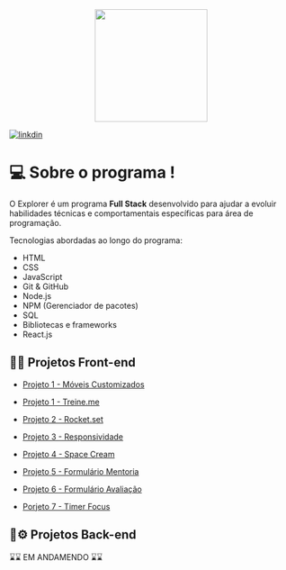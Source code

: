 <div align="center"> <img src="https://user-images.githubusercontent.com/87450820/179401847-13ab52c3-d70a-4eb9-9658-8225eac358eb.jpg" width="200px" /> </div>

[![linkdin](https://img.shields.io/badge/LinkedIn-0077B5?style=for-the-badge&logo=linkedin&logoColor=white)](https://www.linkedin.com/in/gabriel-neris/)

# 💻 Sobre o programa !

O Explorer é um programa **Full Stack** desenvolvido para ajudar a evoluir habilidades técnicas e comportamentais específicas para área de programação.

Tecnologias abordadas ao longo do programa:

- HTML
- CSS
- JavaScript
- Git & GitHub
- Node.js
- NPM (Gerenciador de pacotes)
- SQL
- Bibliotecas e frameworks
- React.js



## 🔗🎨 Projetos Front-end 

- [ Projeto 1 - Móveis Customizados ](https://github.com/gabriel-neriss/Explorer-Projeto01)

- [Projeto 1 - Treine.me ](https://github.com/gabriel-neriss/RocketseatProjeto2Treine.me)

- [Projeto 2 - Rocket.set](https://github.com/gabriel-neriss/-RocketseatProjetoFinal2)

- [Projeto 3 - Responsividade](https://github.com/gabriel-neriss/ProjetoResponsivo)

- [ Projeto 4 - Space Cream](https://github.com/gabriel-neriss)

- [Projeto 5 - Formulário Mentoria](https://github.com/gabriel-neriss/ProjFormIntermediario)

- [Projeto 6 - Formulário Avaliação](https://github.com/gabriel-neriss/FormAvancado)

- [ Porjeto 7 - Timer Focus ](https://github.com/gabriel-neriss/TimerFocus)


## 🔗⚙️  Projetos Back-end 


⌛⌛ EM ANDAMENDO ⌛⌛


